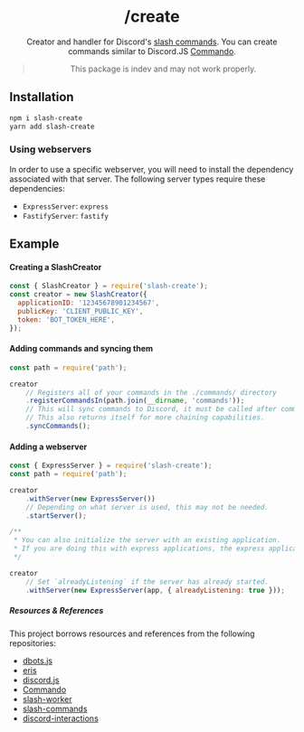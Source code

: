 <center>

# /create
Creator and handler for Discord's [slash commands](https://discord.com/developers/docs/interactions/slash-commands).
You can create commands similar to Discord.JS [Commando](https://github.com/discordjs/Commando).
> This package is indev and may not work properly.

</center>

## Installation
```sh
npm i slash-create
yarn add slash-create
```

### Using webservers
In order to use a specific webserver, you will need to install the dependency associated with that server. The following server types require these dependencies:
- `ExpressServer`: `express`
- `FastifyServer`: `fastify`

## Example

#### Creating a SlashCreator
```js
const { SlashCreator } = require('slash-create');
const creator = new SlashCreator({
  applicationID: '12345678901234567',
  publicKey: 'CLIENT_PUBLIC_KEY',
  token: 'BOT_TOKEN_HERE',
});
```

#### Adding commands and syncing them
```js
const path = require('path');

creator
    // Registers all of your commands in the ./commands/ directory
    .registerCommandsIn(path.join(__dirname, 'commands'));
    // This will sync commands to Discord, it must be called after commands are loaded.
    // This also returns itself for more chaining capabilities.
    .syncCommands();
```

#### Adding a webserver
```js
const { ExpressServer } = require('slash-create');
const path = require('path');

creator
    .withServer(new ExpressServer())
    // Depending on what server is used, this may not be needed.
    .startServer();

/**
 * You can also initialize the server with an existing application.
 * If you are doing this with express applications, the express application must already have `express.json()` as middleware.
 */

creator
    // Set `alreadyListening` if the server has already started.
    .withServer(new ExpressServer(app, { alreadyListening: true }));
```

##### Resources & References
This project borrows resources and references from the following repositories:
- [dbots.js](https://github.com/dbots-pkg/dbots.js)
- [eris](https://github.com/abalabahaha/eris)
- [discord.js](https://github.com/discordjs/discord.js)
- [Commando](https://github.com/discordjs/Commando)
- [slash-worker](https://github.com/A5rocks/slash-worker)
- [slash-commands](https://github.com/MeguminSama/discord-slash-commands)
- [discord-interactions](https://github.com/discord/discord-interactions-js)
